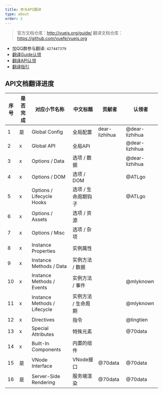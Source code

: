 ```yaml
---
title: 参与API翻译
type: about
order: 2
---
```


> 官方文档仓库：http://vuejs.org/guide/
> 翻译文档仓库：https://github.com/vuefe/vuejs.org

- 加QQ群参与翻译: `427447379`
- [翻译Guide认领](https://github.com/vuefe/vuejs.org/issues/1)
- [翻译API认领](https://github.com/vuefe/vuejs.org/issues/44)
- [翻译指引](https://github.com/vuefe/vuejs.org/issues/25)

## API文档翻译进度

序号 | 是否完成  | 对应小节名称 | 中文标题  | 贡献者 | 认领者
----- | ------- | ------------- | --- | --- | ---
1 | 是 |  Global Config | 全局配置 |  dear-lizhihua |  @dear-lizhihua
2 | x | Global API | 全局API | | @dear-lizhihua
3 | x | Options / Data | 选项 / 数据 | | @dear-lizhihua
4 | x | Options / DOM | 选项 / DOM | | @ATLgo 
5 | x | Options / Lifecycle Hooks | 选项 / 生命周期钩子 | |  @ATLgo 
6 | x | Options / Assets | 选项 / 资源 | |
7 | x | Options / Misc | 选项 / 杂项 |  | 
8 | x | Instance Properties | 实例属性 | |
9 | x | Instance Methods / Data | 实例方法 / 数据 | | 
10 | x | Instance Methods / Events | 实例方法 / 事件 |  | @mlyknown
11 | x |  Instance Methods / Lifecycle | 实例方法 / 生命周期 | | @mlyknown
12 | x | Directives | 指令|  |  @tingtien 
13 | x | Special Attributes | 特殊元素 | | @70data
14 | x | Built-In Components | 内置的组件  | |
15 | 是 | VNode Interface | VNode接口  | @70data | @70data
16 | 是 | Server-Side Rendering | 服务端渲染| @70data | @70data